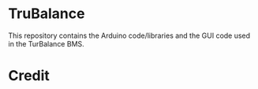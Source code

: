 # TruBalance
This repository contains the Arduino code/libraries and the GUI code used in the TurBalance BMS.




# Credit
